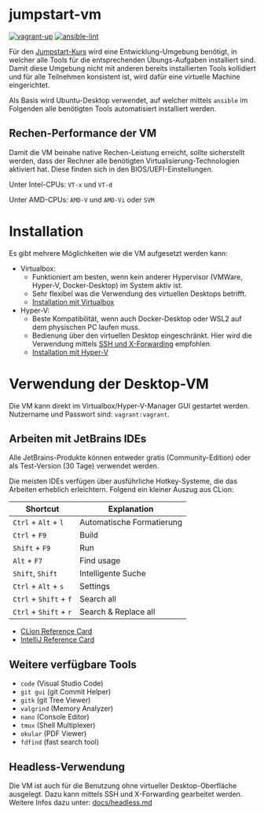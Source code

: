 jumpstart-vm
============

[![vagrant-up](https://github.com/scs/jumpstart-vm/actions/workflows/vagrant-up.yml/badge.svg)](https://github.com/scs/jumpstart-vm/actions/workflows/vagrant-up.yml)
[![ansible-lint](https://github.com/scs/jumpstart-vm/actions/workflows/ansible-lint.yml/badge.svg)](https://github.com/scs/jumpstart-vm/actions/workflows/ansible-lint.yml)

Für den [Jumpstart-Kurs](https://github.com/scs/jumpstart-docs) wird eine Entwicklung-Umgebung benötigt,
in welcher alle Tools für die entsprechenden Übungs-Aufgaben installiert sind.
Damit diese Umgebung nicht mit anderen bereits installierten Tools kollidiert
und für alle Teilnehmen konsistent ist,
wird dafür eine virtuelle Machine eingerichtet.

Als Basis wird Ubuntu-Desktop verwendet,
auf welcher mittels `ansible` im Folgenden alle benötigten Tools automatisiert installiert werden.


Rechen-Performance der VM
-------------------------

Damit die VM beinahe native Rechen-Leistung erreicht,
sollte sicherstellt werden,
dass der Rechner alle benötigten Virtualisierung-Technologien aktiviert hat.
Diese finden sich in den BIOS/UEFI-Einstellungen.

Unter Intel-CPUs: `VT-x` und `VT-d`

Unter AMD-CPUs: `AMD-V` und `AMD-Vi` oder `SVM`



Installation
============

Es gibt mehrere Möglichkeiten wie die VM aufgesetzt werden kann:

* Virtualbox:
  * Funktioniert am besten, wenn kein anderer Hypervisor (VMWare, Hyper-V, Docker-Desktop) im System aktiv ist.
  * Sehr flexibel was die Verwendung des virtuellen Desktops betrifft.
  * [Installation mit Virtualbox](docs/virtualbox.md)
* Hyper-V:
  * Beste Kompatibilität, wenn auch Docker-Desktop oder WSL2 auf dem physischen PC laufen muss.
  * Bedienung über den virtuellen Desktop eingeschränkt.
    Hier wird die Verwendung mittels [SSH und X-Forwarding](docs/headless.md) empfohlen.
  * [Installation mit Hyper-V](docs/hyperv.md)


Verwendung der Desktop-VM
=========================

Die VM kann direkt im Virtualbox/Hyper-V-Manager GUI gestartet werden.
Nutzername und Passwort sind: `vagrant:vagrant`.


Arbeiten mit JetBrains IDEs
---------------------------

Alle JetBrains-Produkte können entweder gratis (Community-Edition) oder als Test-Version (30 Tage) verwendet werden.

Die meisten IDEs verfügen über ausführliche Hotkey-Systeme,
die das Arbeiten erheblich erleichtern.
Folgend ein kleiner Auszug aus CLion:

| Shortcut               | Explanation                      |
|---                     |---                               |
| `Ctrl` + `Alt` + `l`   | Automatische Formatierung        |
| `Ctrl` + `F9`          | Build                            |
| `Shift` + `F9`         | Run                              |
| `Alt` + `F7`           | Find usage                       |
| `Shift`, `Shift`       | Intelligente Suche               |
| `Ctrl` + `Alt` + `s`   | Settings                         |
| `Ctrl` + `Shift` + `f` | Search all                       |
| `Ctrl` + `Shift` + `r` | Search & Replace all             |

* [CLion Reference Card](https://resources.jetbrains.com/storage/products/clion/docs/CLion_ReferenceCard.pdf)
* [IntelliJ Reference Card](https://resources.jetbrains.com/storage/products/intellij-idea/docs/IntelliJIDEA_ReferenceCard.pdf)


Weitere verfügbare Tools
------------------------

* `code` (Visual Studio Code)
* `git gui` (git Commit Helper)
* `gitk` (git Tree Viewer)
* `valgrind` (Memory Analyzer)
* `nano` (Console Editor)
* `tmux` (Shell Multiplexer)
* `okular` (PDF Viewer)
* `fdfind` (fast search tool)


Headless-Verwendung
-------------------

Die VM ist auch für die Benutzung ohne virtueller Desktop-Oberfläche ausgelegt.
Dazu kann mittels SSH und X-Forwarding gearbeitet werden.
Weitere Infos dazu unter: [docs/headless.md](docs/headless.md)
